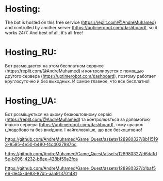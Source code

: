 # Hosting:

The bot is hosted on this free service (https://replit.com/@AndreMuhamed) and controlled by another server (https://uptimerobot.com/dashboard), so it works 24/7. And best of all, it's all free!

# Hosting_RU:

Бот размещается на этом бесплатном сервисе (https://replit.com/@AndreMuhamed) и контролируется с помощью другого сервера (https://uptimerobot.com/dashboard), поэтому работает круглосуточно и без выходных. И самое главное, что все бесплатно!

# Hosting_UA:

Бот розміщується на цьому безкоштовному сервісі (https://replit.com/@AndreMuhamed) та контролюється за допомогою іншого сервера (https://uptimerobot.com/dashboard), тому працює цілодобово та без вихідних. І найголовніше, що все безкоштовно!






https://github.com/AndreMuhamed/Game_Quest/assets/128980327/8b115193-8595-4e50-b480-f4c4037987bc



https://github.com/AndreMuhamed/Game_Quest/assets/128980327/d6da1d5e-b096-4232-b8ee-428bf59a2fca





https://github.com/AndreMuhamed/Game_Quest/assets/128980327/b1baf5e6-de45-4e83-87db-aaa913701481




